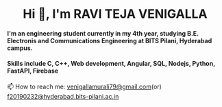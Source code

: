 <h1 align="center"> Hi 👋, I'm RAVI TEJA VENIGALLA</h1>
<h4>I'm an engineering student currently in my 4th year, studying B.E. Electronis and Communications Engineering at BITS Pilani, Hyderabad campus.</h4>

<h4>Skills include C, C++, Web development, Angular, SQL, Nodejs, Python, FastAPI, Firebase</h4>



📫 How to reach me: venigallamurali79@gmail.com(or) f20190232@hyderabad.bits-pilani.ac.in
<!--
**V-RAVI-TEJA/K-RAVI-TEJA** is a ✨ _special_ ✨ repository because its `README.md` (this file) appears on your GitHub profile.

Here are some ideas to get you started:

- 🔭 I’m currently working on ...
- 🌱 I’m currently learning ...
- 👯 I’m looking to collaborate on ...
- 🤔 I’m looking for help with ...
- 💬 Ask me about ...
- 📫 How to reach me: ...
- 😄 Pronouns: ...
- ⚡ Fun fact: ...
-->
